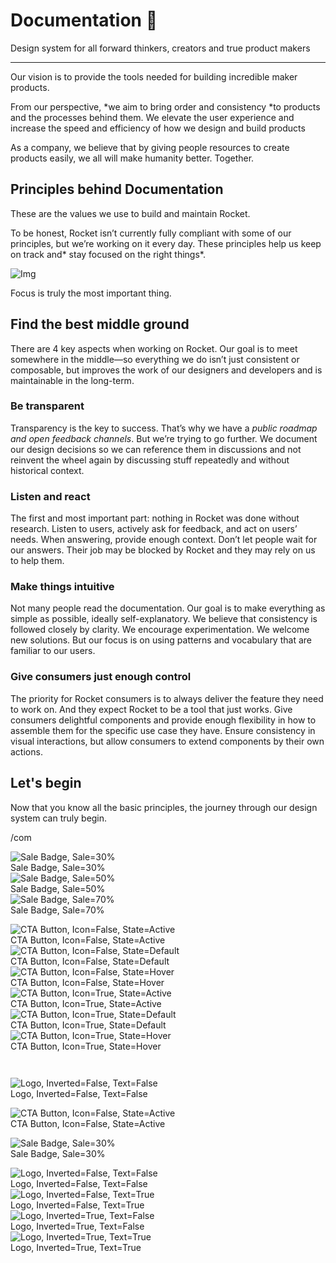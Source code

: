 
# Documentation 🚀

Design system for all forward thinkers, creators and true product makers

---

Our vision is to provide the tools needed for building incredible maker products.

From our perspective, *we aim to bring order and consistency *to products and the processes behind them. We elevate the user experience and increase the speed and efficiency of how we design and build products

As a company, we believe that by giving people resources to create products easily, we all will make humanity better. Together.

## Principles behind Documentation

These are the values we use to build and maintain Rocket.

To be honest, Rocket isn’t currently fully compliant with some of our principles, but we’re working on it every day. These principles help us keep on track and* stay focused on the right things*.

![Img](https://studio-assets.supernova.io/design-systems/14533/9289758a-6300-472a-bbc6-a57098081abf.jpeg)

Focus is truly the most important thing.

## Find the best middle ground

There are 4 key aspects when working on Rocket. Our goal is to meet somewhere in the middle—so everything we do isn’t just consistent or composable, but improves the work of our designers and developers and is maintainable in the long-term.

### Be transparent

Transparency is the key to success. That’s why we have a *public roadmap and open feedback channels*. But we’re trying to go further. We document our design decisions so we can reference them in discussions and not reinvent the wheel again by discussing stuff repeatedly and without historical context.

### Listen and react

The first and most important part: nothing in Rocket was done without research. Listen to users, actively ask for feedback, and act on users’ needs. When answering, provide enough context. Don’t let people wait for our answers. Their job may be blocked by Rocket and they may rely on us to help them.

### Make things intuitive

Not many people read the documentation. Our goal is to make everything as simple as possible, ideally self-explanatory. We believe that consistency is followed closely by clarity. We encourage experimentation. We welcome new solutions. But our focus is on using patterns and vocabulary that are familiar to our users.

### Give consumers just enough control

The priority for Rocket consumers is to always deliver the feature they need to work on. And they expect Rocket to be a tool that just works. Give consumers delightful components and provide enough flexibility in how to assemble them for the specific use case they have. Ensure consistency in visual interactions, but allow consumers to extend components by their own actions.

## Let's begin

Now that you know all the basic principles, the journey through our design system can truly begin.

/com

  
![Sale Badge, Sale=30%](https://studio-assets.supernova.io/design-systems/14533/5e05ccb2-475f-4283-99fd-c2248de8eedc.png)  
Sale Badge, Sale=30%  
![Sale Badge, Sale=50%](https://studio-assets.supernova.io/design-systems/14533/d8e0978d-063d-4b56-90dc-5e6858ebd0b0.png)  
Sale Badge, Sale=50%  
![Sale Badge, Sale=70%](https://studio-assets.supernova.io/design-systems/14533/a365f676-f07b-4314-9c94-577456acc097.png)  
Sale Badge, Sale=70%  


  
![CTA Button, Icon=False, State=Active](https://studio-assets.supernova.io/design-systems/14533/e81abf4b-d121-4c25-bd5b-3fb1fcb83dd4.png)  
CTA Button, Icon=False, State=Active  
![CTA Button, Icon=False, State=Default](https://studio-assets.supernova.io/design-systems/14533/9cb2ebf0-f489-4926-aa9d-78fe1cdd2acc.png)  
CTA Button, Icon=False, State=Default  
![CTA Button, Icon=False, State=Hover](https://studio-assets.supernova.io/design-systems/14533/feba52fa-d92e-4220-a7d4-32e298592efa.png)  
CTA Button, Icon=False, State=Hover  
![CTA Button, Icon=True, State=Active](https://studio-assets.supernova.io/design-systems/14533/8ca7cc63-332f-40f6-b15e-100f1255d8c4.png)  
CTA Button, Icon=True, State=Active  
![CTA Button, Icon=True, State=Default](https://studio-assets.supernova.io/design-systems/14533/3ffea169-9049-4e34-b1a2-3bc709f2cb4d.png)  
CTA Button, Icon=True, State=Default  
![CTA Button, Icon=True, State=Hover](https://studio-assets.supernova.io/design-systems/14533/a9e7815d-c5ca-4570-9e0d-8f97c534ce5e.png)  
CTA Button, Icon=True, State=Hover  


```javascript  
  
```

  
![Logo, Inverted=False, Text=False](https://studio-assets.supernova.io/design-systems/14533/f187aa10-9c94-4660-991d-0aa88bb156a0.png)  
Logo, Inverted=False, Text=False  


  
  


  
![CTA Button, Icon=False, State=Active](https://studio-assets.supernova.io/design-systems/14533/e81abf4b-d121-4c25-bd5b-3fb1fcb83dd4.png)  
CTA Button, Icon=False, State=Active  


  
![Sale Badge, Sale=30%](https://studio-assets.supernova.io/design-systems/14533/5e05ccb2-475f-4283-99fd-c2248de8eedc.png)  
Sale Badge, Sale=30%  


  
![Logo, Inverted=False, Text=False](https://studio-assets.supernova.io/design-systems/14533/f187aa10-9c94-4660-991d-0aa88bb156a0.png)  
Logo, Inverted=False, Text=False  
![Logo, Inverted=False, Text=True](https://studio-assets.supernova.io/design-systems/14533/57477514-d33b-4654-ad14-ebf551ef3d11.png)  
Logo, Inverted=False, Text=True  
![Logo, Inverted=True, Text=False](https://studio-assets.supernova.io/design-systems/14533/0024f802-9ba7-4b9a-b4e4-020d16ca85ba.png)  
Logo, Inverted=True, Text=False  
![Logo, Inverted=True, Text=True](https://studio-assets.supernova.io/design-systems/14533/f0ef7029-90b7-4785-801b-e7ab8d178722.png)  
Logo, Inverted=True, Text=True  
